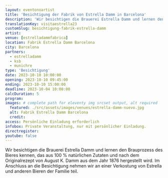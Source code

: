 ```yaml
---
layout: eventonoartist
title: 'Besichtigung der Fabrik von Estrella Damm in Barcelona'
description: 'Wir besichtigen die Brauerei Estrella Damm und lernen den Brauprozess des Bieres kennen, das aus 100 % natürlichen Zutaten und nach dem Originalrezept von August K. Damm aus dem Jahr 1876 hergestellt wird.'
translationKey: visitaestrella23
customSlug: besichtigung-fabrik-estrella-damm
artist:
venue: [estrelladammfabrica]
location: Fabrik Estrella Damm Barcelona
city: Barcelona
partners:
  - estrelladamm
  - ksb
  - munichre
type: 'Besichtigung'
date: 2023-10-10 10:00:00
opening: 2023-10-10 09:45:00
ending: 2023-10-10 15:00:00
deadline: 2023-10-04 10:00:00
calcDuration: 5
program:
images: # complete path for eleventy img srcset output, alt required
  featured: ./src/assets/images/venues/estrella-damm-nuevo.jpg
  alt: Fabrik Estrella Damm Barcelona
  credit:
access: Persönliche Einladung erforderlich
infobox: Private Veranstaltung, nur mit persönlicher Einladung.
directregister:
youtube: false
---
```


Wir besichtigen die Brauerei Estrella Damm und lernen den Brauprozess des Bieres kennen, das aus 100 % natürlichen Zutaten und nach dem Originalrezept von August K. Damm aus dem Jahr 1876 hergestellt wird. Im Anschluss an die Besichtigung nehmen wir an einer Verkostung von Estrella und anderen Bieren der Familie teil.

